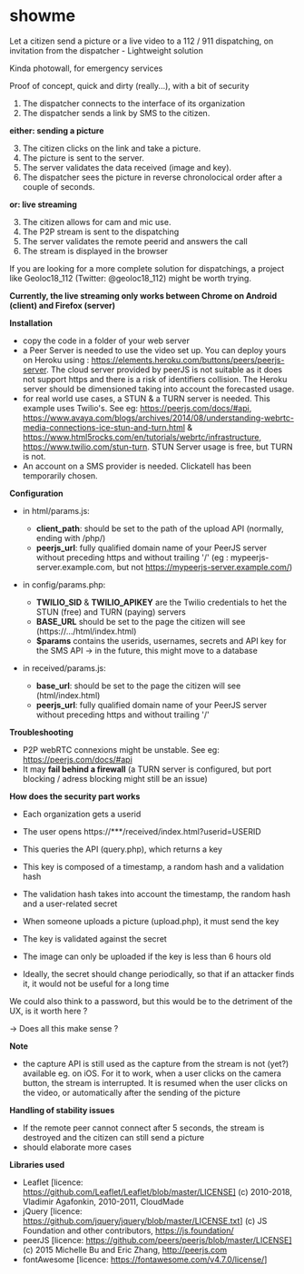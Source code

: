 # showme
Let a citizen send a picture or a live video to a 112 / 911 dispatching, on invitation from the dispatcher - Lightweight solution

Kinda photowall, for emergency services

Proof of concept, quick and dirty (really...), with a bit of security

1. The dispatcher connects to the interface of its organization
2. The dispatcher sends a link by SMS to the citizen.

__either: sending a picture__

3. The citizen clicks on the link and take a picture.
4. The picture is sent to the server.
5. The server validates the data received (image and key).
6. The dispatcher sees the picture in reverse chronolocical order after a couple of seconds.

__or: live streaming__

3. The citizen allows for cam and mic use.
4. The P2P stream is sent to the dispatching
5. The server validates the remote peerid and answers the call
6. The stream is displayed in the browser

If you are looking for a more complete solution for dispatchings, a project like Geoloc18_112 (Twitter: @geoloc18_112) might be worth trying.

**Currently, the live streaming only works between Chrome on Android (client) and Firefox (server)**


**Installation**
- copy the code in a folder of your web server
- a Peer Server is needed to use the video set up. You can deploy yours on Heroku using : https://elements.heroku.com/buttons/peers/peerjs-server. The cloud server provided by peerJS is not suitable as it does not support https and there is a risk of identifiers collision. The Heroku server should be dimensioned taking into account the forecasted usage.
- for real world use cases, a STUN & a TURN server is needed. This example uses Twilio's. See eg: https://peerjs.com/docs/#api, https://www.avaya.com/blogs/archives/2014/08/understanding-webrtc-media-connections-ice-stun-and-turn.html &  https://www.html5rocks.com/en/tutorials/webrtc/infrastructure, https://www.twilio.com/stun-turn. STUN Server usage is free, but TURN is not.
- An account on a SMS provider is needed. Clickatell has been temporarily chosen.

**Configuration**
- in html/params.js: 
  - __client_path__: should be set to the path of the upload API (normally, ending with /php/)
  - __peerjs_url__: fully qualified domain name of your PeerJS server without preceding https and without trailing '/' (eg : mypeerjs-server.example.com, but not https://mypeerjs-server.example.com/)

- in config/params.php: 
  - __TWILIO_SID__ & __TWILIO_APIKEY__ are the Twilio credentials to het the STUN (free) and TURN (paying) servers 
  - __BASE_URL__ should be set to the page the citizen will see (https://.../html/index.html)
  - __$params__ contains the userids, usernames, secrets and API key for the SMS API -> in the future, this might move to a database

- in received/params.js:
  - __base_url__: should be set to the page the citizen will see (html/index.html)
  - __peerjs_url__: fully qualified domain name of your PeerJS server without preceding https and without trailing '/'  

**Troubleshooting**
- P2P webRTC connexions might be unstable. See eg: https://peerjs.com/docs/#api
- It may **fail behind a firewall** (a TURN server is configured, but port blocking / adress blocking might still be an issue)

**How does the security part works**
- Each organization gets a userid
- The user opens https://***/received/index.html?userid=USERID
- This queries the API (query.php), which returns a key
- This key is composed of a timestamp, a random hash and a validation hash
- The validation hash takes into account the timestamp, the random hash and a user-related secret

- When someone uploads a picture (upload.php), it must send the key
- The key is validated against the secret
- The image can only be uploaded if the key is less than 6 hours old

- Ideally, the secret should change periodically, so that if an attacker finds it, it would not be useful for a long time

We could also think to a password, but this would be to the detriment of the UX, is it worth here ?

-> Does all this make sense ?

**Note**
- the capture API is still used as the capture from the stream is not (yet?) available eg. on iOS. For it to work, when a user clicks on the camera button, the stream is interrupted. It is resumed when the user clicks on the video, or automatically after the sending of the picture

**Handling of stability issues**
- If the remote peer cannot connect after 5 seconds, the stream is destroyed and the citizen can still send a picture
- should elaborate more cases

**Libraries used**
- Leaflet [licence: https://github.com/Leaflet/Leaflet/blob/master/LICENSE] (c) 2010-2018, Vladimir Agafonkin, 2010-2011, CloudMade
- jQuery [licence: https://github.com/jquery/jquery/blob/master/LICENSE.txt] (c) JS Foundation and other contributors, https://js.foundation/
- peerJS [licence: https://github.com/peers/peerjs/blob/master/LICENSE] (c) 2015 Michelle Bu and Eric Zhang, http://peerjs.com
- fontAwesome [licence: https://fontawesome.com/v4.7.0/license/]
